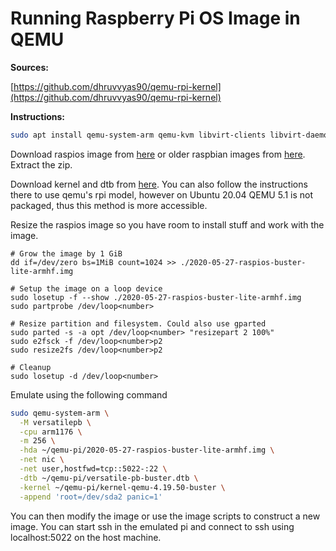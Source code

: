 # Running Raspberry Pi OS Image in QEMU

**Sources:**

[https://github.com/dhruvvyas90/qemu-rpi-kernel](https://github.com/dhruvvyas90/qemu-rpi-kernel)

**Instructions:**

```sh
sudo apt install qemu-system-arm qemu-kvm libvirt-clients libvirt-daemon-system bridge-utils virtinst libvirt-daemon virt-manager
```

Download raspios image from [here](http://downloads.raspberrypi.org/raspios_lite_armhf/images/) or older raspbian images from [here](http://downloads.raspberrypi.org/raspbian_lite/images/). Extract the zip.

Download kernel and dtb from [here](https://github.com/dhruvvyas90/qemu-rpi-kernel). You can also follow the instructions there to use qemu's rpi model, however on Ubuntu 20.04 QEMU 5.1 is not packaged, thus this method is more accessible.

Resize the raspios image so you have room to install stuff and work with the image.

```shell
# Grow the image by 1 GiB
dd if=/dev/zero bs=1MiB count=1024 >> ./2020-05-27-raspios-buster-lite-armhf.img

# Setup the image on a loop device
sudo losetup -f --show ./2020-05-27-raspios-buster-lite-armhf.img
sudo partprobe /dev/loop<number>

# Resize partition and filesystem. Could also use gparted
sudo parted -s -a opt /dev/loop<number> "resizepart 2 100%"
sudo e2fsck -f /dev/loop<number>p2
sudo resize2fs /dev/loop<number>p2

# Cleanup
sudo losetup -d /dev/loop<number>
```


Emulate using the following command

```sh
sudo qemu-system-arm \
  -M versatilepb \
  -cpu arm1176 \
  -m 256 \
  -hda ~/qemu-pi/2020-05-27-raspios-buster-lite-armhf.img \
  -net nic \
  -net user,hostfwd=tcp::5022-:22 \
  -dtb ~/qemu-pi/versatile-pb-buster.dtb \
  -kernel ~/qemu-pi/kernel-qemu-4.19.50-buster \
  -append 'root=/dev/sda2 panic=1'
```

You can then modify the image or use the image scripts to construct a new image. You can start ssh in the emulated pi and connect to ssh using localhost:5022 on the host machine.

